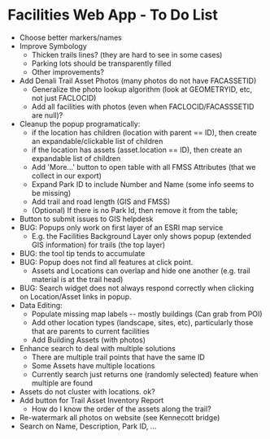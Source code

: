 Facilities Web App - To Do List
===============================

* Choose better markers/names
* Improve Symbology
  - Thicken trails lines? (they are hard to see in some cases)
  - Parking lots should be transparently filled
  - Other improvements?
* Add Denali Trail Asset Photos (many photos do not have FACASSETID)
  - Generalize the photo lookup algorithm (look at GEOMETRYID, etc, not just FACLOCID)
  - Add all facilities with photos (even when FACLOCID/FACASSSETID are null)?
* Cleanup the popup programatically:
  - if the location has children (location with parent == ID), then create an expandable/clickable list of children
  - if the location has assets (asset.location == ID), then create an expandable list of children
  - Add 'More...' button to open table with all FMSS Attributes (that we collect in our export)
  - Expand Park ID to include Number and Name (some info seems to be missing)
  - Add trail and road length (GIS and FMSS)
  - (Optional) If there is no Park Id, then remove it from the table;
* Button to submit issues to GIS helpdesk
* BUG: Popups only work on first layer of an ESRI map service
  - E.g. the Facilities Background Layer only shows popup (extended GIS information) for trails (the top layer)
* BUG: the tool tip tends to accumulate
* BUG: Popup does not find all features at click point.
  - Assets and Locations can overlap and hide one another (e.g. trail material is at the trail head)
* BUG: Search widget does not always respond correctly when clicking on Location/Asset links in popup.
* Data Editing:
  - Populate missing map labels -- mostly buildings (Can grab from POI)
  - Add other location types (landscape, sites, etc), particularly those that are parents to current facilities
  - Add Building Assets (with photos)
* Enhance search to deal with multiple solutions
  - There are multiple trail points that have the same ID
  - Some Assets have multiple locations
  - Currently search just returns one (randomly selected) feature when multiple are found
* Assets do not cluster with locations. ok?
* Add button for Trail Asset Inventory Report
  - How do I know the order of the assets along the trail?
* Re-watermark all photos on website (see Kennecott bridge)
* Search on Name, Description, Park ID, ...


